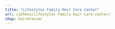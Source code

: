 ```yaml
---
title: "Lifestyles Family Hair Care Center"
url: /athens/lifestyles-family-hair-care-center/
shop: hairdresser
---
```

